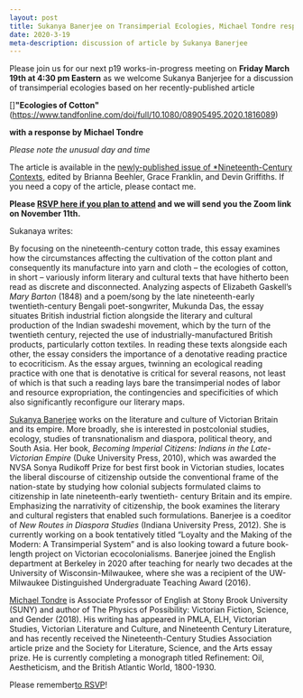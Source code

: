 ```yaml
---
layout: post
title: Sukanya Banerjee on Transimperial Ecologies, Michael Tondre responding
date: 2020-3-19
meta-description: discussion of article by Sukanya Banerjee
---
```


Please join us for our next p19 works-in-progress meeting on <b>Friday March 19th at 4:30 pm Eastern</b> as we welcome Sukanya Banjerjee for a discussion of transimperial ecologies based on her recently-published article

[]<b>"Ecologies of Cotton"</b>(https://www.tandfonline.com/doi/full/10.1080/08905495.2020.1816089)

<b>with a response by Michael Tondre</b>

*Please note the unusual day and time*

The article is available in the [newly-published issue of *Nineteenth-Century Contexts](https://www.tandfonline.com/doi/full/10.1080/08905495.2020.1816089), edited by Brianna Beehler, Grace Franklin, and Devin Griffiths. If you need a copy of the article, please contact me.

<b>Please [RSVP here if you plan to attend]() and we will send you the Zoom link on November 11th.</b>

Sukanaya writes:

By focusing on the nineteenth-century cotton trade, this essay examines how the circumstances affecting the cultivation of the cotton plant and consequently its manufacture into yarn and cloth – the ecologies of cotton, in short – variously inform literary and cultural texts that have hitherto been read as discrete and disconnected. Analyzing aspects of Elizabeth Gaskell’s *Mary Barton* (1848) and a poem/song by the late nineteenth-early twentieth-century Bengali poet-songwriter, Mukunda Das, the essay situates British industrial fiction alongside the literary and cultural production of the Indian swadeshi movement, which by the turn of the twentieth century, rejected the use of industrially-manufactured British products, particularly cotton textiles. In reading these texts alongside each other, the essay considers the importance of a denotative reading practice to ecocriticism. As the essay argues, twinning an ecological reading practice with one that is denotative is critical for several reasons, not least of which is that such a reading lays bare the transimperial nodes of labor and resource expropriation, the contingencies and specificities of which also significantly reconfigure our literary maps.​

[Sukanya Banerjee](https://english.berkeley.edu/users/549) works on the literature and culture of Victorian Britain and its empire. More broadly, she is interested in postcolonial studies, ecology, studies of transnationalism and diaspora, political theory, and South Asia. Her book, *Becoming Imperial Citizens: Indians in the Late-Victorian Empire* (Duke University Press, 2010), which was awarded the NVSA Sonya Rudikoff Prize for best first book in Victorian studies, locates the liberal discourse of citizenship outside the conventional frame of the nation-state by studying how colonial subjects formulated claims to citizenship in late nineteenth-early twentieth- century Britain and its empire. Emphasizing the narrativity of citizenship, the book examines the literary and cultural registers that enabled such formulations.  Banerjee is a coeditor of *New Routes in Diaspora Studies* (Indiana University Press, 2012). She is currently working on a book tentatively titled “Loyalty and the Making of the Modern: A Transimperial System” and is also looking toward a future book-length project on Victorian ecocolonialisms. Banerjee joined  the English department at Berkeley in 2020 after teaching for nearly two decades at the University of Wisconsin-Milwaukee, where she was a recipient of the UW-Milwaukee Distinguished Undergraduate Teaching Award (2016).

[Michael Tondre](https://www.stonybrook.edu/commcms/english/people/tondre.php#Biography) is Associate Professor of English at Stony Brook University (SUNY) and author of The Physics of Possibility: Victorian Fiction, Science, and Gender (2018). His writing has appeared in PMLA, ELH, Victorian Studies, Victorian Literature and Culture, and Nineteenth Century Literature, and has recently received the Nineteenth-Century Studies Association article prize and the Society for Literature, Science, and the Arts essay prize.  He is currently completing a monograph titled Refinement: Oil, Aestheticism, and the British Atlantic World, 1800-1930.

Please remember[to RSVP]()!
